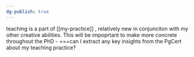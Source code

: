 ```yaml
---
dg-publish: true
---
```

teaching is a part of [[my-practice]] , relatively new in conjunciton with my other creative abilities. This will be impoprtant to make more concrete throughout the PhD - ===can I extract any key insights from the PgCert about my teaching practice?